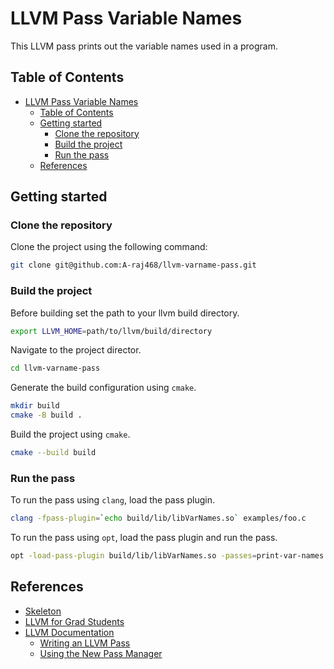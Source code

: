 # LLVM Pass Variable Names

This LLVM pass prints out the variable names used in a program.

## Table of Contents

- [LLVM Pass Variable Names](#llvm-pass-variable-names)
  - [Table of Contents](#table-of-contents)
  - [Getting started](#getting-started)
    - [Clone the repository](#clone-the-repository)
    - [Build the project](#build-the-project)
    - [Run the pass](#run-the-pass)
  - [References](#references)

## Getting started

### Clone the repository

Clone the project using the following command:

```bash
git clone git@github.com:A-raj468/llvm-varname-pass.git
```

### Build the project

Before building set the path to your llvm build directory.

```bash
export LLVM_HOME=path/to/llvm/build/directory
```

Navigate to the project director.

```bash
cd llvm-varname-pass
```

Generate the build configuration using `cmake`.

```bash
mkdir build
cmake -B build .
```

Build the project using `cmake`.

```bash
cmake --build build
```

### Run the pass

To run the pass using `clang`, load the pass plugin.

```bash
clang -fpass-plugin=`echo build/lib/libVarNames.so` examples/foo.c
```

To run the pass using `opt`, load the pass plugin and run the pass.

```bash
opt -load-pass-plugin build/lib/libVarNames.so -passes=print-var-names -disable-output examples/foo.ll

```

## References

- [Skeleton](https://github.com/sampsyo/llvm-pass-skeleton)
- [LLVM for Grad Students](https://www.cs.cornell.edu/~asampson/blog/llvm.html)
- [LLVM Documentation](https://llvm.org/docs/)
  - [Writing an LLVM Pass](https://llvm.org/docs/WritingAnLLVMNewPMPass.html)
  - [Using the New Pass Manager](https://llvm.org/docs/NewPassManager.html)
